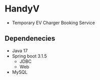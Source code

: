 # HandyV
* Temporary EV Charger Booking Service

## Dependenecies
* Java 17
* Spring boot 3.1.5
  * JDBC
  * Web
* MySQL

